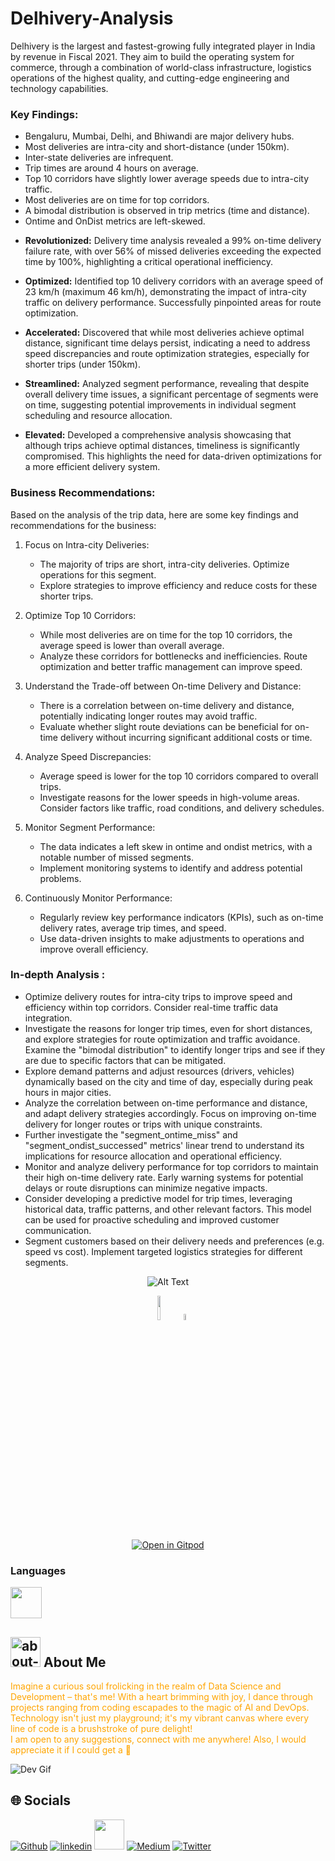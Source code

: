 # Delhivery-Analysis

Delhivery is the largest and fastest-growing fully integrated player in India by revenue in Fiscal 2021. They aim to build the operating system for commerce, through a combination of world-class infrastructure, logistics operations of the highest quality, and cutting-edge engineering and technology capabilities.

### Key Findings:
- Bengaluru, Mumbai, Delhi, and Bhiwandi are major delivery hubs.
- Most deliveries are intra-city and short-distance (under 150km).
- Inter-state deliveries are infrequent.
- Trip times are around 4 hours on average.
- Top 10 corridors have slightly lower average speeds due to intra-city traffic.
- Most deliveries are on time for top corridors.
- A bimodal distribution is observed in trip metrics (time and distance).
- Ontime and OnDist metrics are left-skewed.

* **Revolutionized:** Delivery time analysis revealed a 99% on-time delivery failure rate, with over 56% of missed deliveries exceeding the expected time by 100%, highlighting a critical operational inefficiency.

* **Optimized:** Identified top 10 delivery corridors with an average speed of 23 km/h (maximum 46 km/h), demonstrating the impact of intra-city traffic on delivery performance.  Successfully pinpointed areas for route optimization.

* **Accelerated:**  Discovered that while most deliveries achieve optimal distance, significant time delays persist, indicating a need to address speed discrepancies and route optimization strategies, especially for shorter trips (under 150km).

* **Streamlined:**  Analyzed segment performance, revealing that despite overall delivery time issues, a significant percentage of segments were on time, suggesting potential improvements in individual segment scheduling and resource allocation.  

* **Elevated:** Developed a comprehensive analysis showcasing that although trips achieve optimal distances, timeliness is significantly compromised. This highlights the need for data-driven optimizations for a more efficient delivery system.

### Business Recommendations:
Based on the analysis of the trip data, here are some key findings and recommendations for the business:

1. Focus on Intra-city Deliveries:
   - The majority of trips are short, intra-city deliveries. Optimize operations for this segment.
   - Explore strategies to improve efficiency and reduce costs for these shorter trips.

2. Optimize Top 10 Corridors:
   - While most deliveries are on time for the top 10 corridors, the average speed is lower than overall average.
   - Analyze these corridors for bottlenecks and inefficiencies. Route optimization and better traffic management can improve speed.

3. Understand the Trade-off between On-time Delivery and Distance:
   - There is a correlation between on-time delivery and distance, potentially indicating longer routes may avoid traffic.
   - Evaluate whether slight route deviations can be beneficial for on-time delivery without incurring significant additional costs or time.

4. Analyze Speed Discrepancies:
   - Average speed is lower for the top 10 corridors compared to overall trips.
   - Investigate reasons for the lower speeds in high-volume areas. Consider factors like traffic, road conditions, and delivery schedules.

5. Monitor Segment Performance:
   - The data indicates a left skew in ontime and ondist metrics, with a notable number of missed segments.
   - Implement monitoring systems to identify and address potential problems.

6. Continuously Monitor Performance:
   - Regularly review key performance indicators (KPIs), such as on-time delivery rates, average trip times, and speed.
   - Use data-driven insights to make adjustments to operations and improve overall efficiency.

### In-depth Analysis :
- Optimize delivery routes for intra-city trips to improve speed and efficiency within top corridors.  Consider real-time traffic data integration.
- Investigate the reasons for longer trip times, even for short distances, and explore strategies for route optimization and traffic avoidance.  Examine the "bimodal distribution" to identify longer trips and see if they are due to specific factors that can be mitigated.
- Explore demand patterns and adjust resources (drivers, vehicles) dynamically based on the city and time of day, especially during peak hours in major cities.
- Analyze the correlation between on-time performance and distance, and adapt delivery strategies accordingly.  Focus on improving on-time delivery for longer routes or trips with unique constraints.
- Further investigate the "segment_ontime_miss" and "segment_ondist_successed" metrics' linear trend to understand its implications for resource allocation and operational efficiency.
- Monitor and analyze delivery performance for top corridors to maintain their high on-time delivery rate.  Early warning systems for potential delays or route disruptions can minimize negative impacts.
- Consider developing a predictive model for trip times, leveraging historical data, traffic patterns, and other relevant factors. This model can be used for proactive scheduling and improved customer communication.
- Segment customers based on their delivery needs and preferences (e.g. speed vs cost). Implement targeted logistics strategies for different segments.

<p align="center">
  <img src="https://i.giphy.com/media/v1.Y2lkPTc5MGI3NjExcnpsemF6azhnNHFsajQwaDVycjBidGpmNDZ5aDZnZnh4eTVsczducSZlcD12MV9pbnRlcm5hbF9naWZfYnlfaWQmY3Q9Zw/ne3qb8GHvteK4QGtbs/giphy.gif" alt="Alt Text">
</p>

<div align="center">
   <a href="https://colab.research.google.com/drive/1nd-37i8BewLDzjWkFpVYfZ6GMTFvNJjv?usp=sharing">
    <img src="https://github.com/ultralytics/yolov5/releases/download/v1.0/logo-colab-small.png" width="10%" /></a>
    <img src="https://github.com/ultralytics/assets/raw/main/social/logo-transparent.png" width="5%" alt="" />
</div>
<div align="center">
  <a href="https://gitpod.io/#https://github.com/lunaSnowflake/Delhivery-Analysis">
    <img src="https://gitpod.io/button/open-in-gitpod.svg" alt="Open in Gitpod">
  </a>
</div>

### Languages
<img src="https://user-images.githubusercontent.com/25181517/183423507-c056a6f9-1ba8-4312-a350-19bcbc5a8697.png" width="50"> <!--Python-->

## <img width="48" height="48" src="https://img.icons8.com/pulsar-color/48/about-me-male.png" alt="about-me-male"/> About Me

<font color="orange">Imagine a curious soul frolicking in the realm of Data Science and Development – that's me! With a heart brimming with joy, I dance through projects ranging from coding escapades to the magic of AI and DevOps. Technology isn't just my playground; it's my vibrant canvas where every line of code is a brushstroke of pure delight! <br/> I am open to any suggestions, connect with me anywhere! Also, I would appreciate it if I could get a 🌟</font> 
<br/>

![Dev Gif](https://media.giphy.com/media/f3iwJFOVOwuy7K6FFw/giphy.gif) <br/>

## 🌐 Socials
[![Github](https://img.icons8.com/ios-filled/50/github.png)](https://github.com/lunaSnowflake)
[![linkedin](https://img.icons8.com/fluency/48/linkedin.png)](https://www.linkedin.com/in/hussainkhatumdi/)
[<img src="https://i.ibb.co/5MsxX1w/kaggle-icon-512x512-ubnqei0x.png" width="48px">](https://www.kaggle.com/lunaticsain)
[![Medium](https://img.icons8.com/sf-regular-filled/48/medium-logo.png)](https://medium.com/@hussainkhatumadi53) 
[![Twitter](https://img.icons8.com/color/48/twitter--v1.png)](https://twitter.com/lunatic_sain) 
<br/>
<br/>
